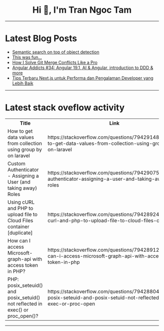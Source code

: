 <h1 align="center">Hi 👋, I'm Tran Ngoc Tam</h1>

---

# Latest Blog Posts 
<!-- BLOG-POST-LIST:START -->
- [Semantic search on top of object detection](https://dev.to/mayank_laddha_21ef3e061ff/semantic-search-on-top-of-object-detection-1pf5)
- [This was fun...](https://dev.to/mince/this-was-fun-77m)
- [How I Solve Git Merge Conflicts Like a Pro](https://dev.to/rowsanali/how-i-solve-git-merge-conflicts-like-a-pro-b9o)
- [Angular Addicts #34: Angular 19.1, AI &amp; Angular, introduction to DDD &amp; more](https://dev.to/this-is-angular/angular-addicts-34-angular-191-ai-angular-introduction-to-ddd-more-18d3)
- [Tips Terbaru Next.js untuk Performa dan Pengalaman Developer yang Lebih Baik](https://dev.to/rupadana/tips-terbaru-nextjs-untuk-performa-dan-pengalaman-developer-yang-lebih-baik-3fkf)
<!-- BLOG-POST-LIST:END -->

---

# Latest stack oveflow activity
<table>
  <tr><th>Title</th><th>Link</th></tr>
  <!-- STACKOVERFLOW:START --><tr><td>How to get data values from collection using group by on laravel</td><td>https://stackoverflow.com/questions/79429148/how-to-get-data-values-from-collection-using-group-by-on-laravel</td></tr><tr><td>Custom Authenticator - Assigning a User &lpar;and taking away&rpar; Roles</td><td>https://stackoverflow.com/questions/79429075/custom-authenticator-assigning-a-user-and-taking-away-roles</td></tr><tr><td>Using cURL and PHP to upload file to Cloud Files container [duplicate]</td><td>https://stackoverflow.com/questions/79428924/using-curl-and-php-to-upload-file-to-cloud-files-container</td></tr><tr><td>How can I access Microsoft-graph-api with access token in PHP?</td><td>https://stackoverflow.com/questions/79428912/how-can-i-access-microsoft-graph-api-with-access-token-in-php</td></tr><tr><td>PHP: posix_seteuid&lpar;&rpar; and posix_setuid&lpar;&rpar; not reflected in exec&lpar;&rpar; or proc_open&lpar;&rpar;?</td><td>https://stackoverflow.com/questions/79428804/php-posix-seteuid-and-posix-setuid-not-reflected-in-exec-or-proc-open</td></tr><!-- STACKOVERFLOW:END -->
</table>

---


